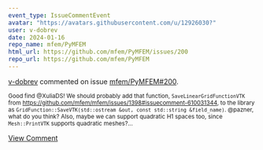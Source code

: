 ```yaml
---
event_type: IssueCommentEvent
avatar: "https://avatars.githubusercontent.com/u/12926030?"
user: v-dobrev
date: 2024-01-16
repo_name: mfem/PyMFEM
html_url: https://github.com/mfem/PyMFEM/issues/200
repo_url: https://github.com/mfem/PyMFEM
---
```


<a href='https://github.com/v-dobrev' target='_blank'>v-dobrev</a> commented on issue <a href='https://github.com/mfem/PyMFEM/issues/200' target='_blank'>mfem/PyMFEM#200</a>.

<small>Good find @XuliaDS! We should probably add that function, `SaveLinearGridFunctionVTK` from https://github.com/mfem/mfem/issues/1398#issuecomment-610031344, to the library as `GridFunction::SaveVTK(std::ostream &out, const std::string &field_name)`. @pazner, what do you think? Also, maybe we can support quadratic H1 spaces too, since `Mesh::PrintVTK` supports quadratic meshes?...</small>

<a href='https://github.com/mfem/PyMFEM/issues/200' target='_blank'>View Comment</a>